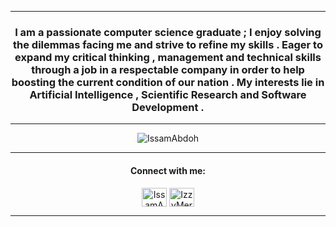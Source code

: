 <!--
### Hi there 👋

**IssamAbdoh/IssamAbdoh** is a ✨ _special_ ✨ repository because its `README.md` (this file) appears on your GitHub profile.

Here are some ideas to get you started:

- 🔭 I’m currently working on ...
- 🌱 I’m currently learning ...
- 👯 I’m looking to collaborate on ...
- 🤔 I’m looking for help with ...
- 💬 Ask me about ...
- 📫 How to reach me: ...
- 😄 Pronouns: ...
- ⚡ Fun fact: ...
-->

---

<h3 align="center">I am a passionate computer science graduate ; I enjoy solving the dilemmas facing me and strive to refine my skills . Eager to expand my critical thinking , management and technical skills through a job in a respectable company in order to help boosting the current condition of our nation .
My interests lie in Artificial Intelligence , Scientific Research and Software Development .
</h3>

---

<p align="center"><img align="center" src="https://github-readme-stats.vercel.app/api/top-langs?username=IssamAbdoh&show_icons=true&locale=en&layout=compact" alt="IssamAbdoh" /></p>

---

<h4 align="center">Connect with me:</h4>

<p align="center">
<a href="https://www.linkedin.com/in/issamabdoh/" target="blank"><img align="center" src="https://raw.githubusercontent.com/rahuldkjain/github-profile-readme-generator/master/src/images/icons/Social/linked-in-alt.svg" alt="IssamAbdoh" height="30" width="40" /></a>
<a href="https://codeforces.com/profile/IzzyMercury" target="blank">
<img align="center" src="https://raw.githubusercontent.com/rahuldkjain/github-profile-readme-generator/master/src/images/icons/Social/codeforces.svg" alt="IzzyMercury" height="30" width="40" />
</a>
</p>

---
